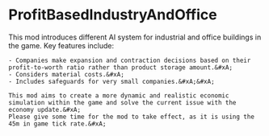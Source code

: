 # ProfitBasedIndustryAndOffice

This mod introduces different AI system for industrial and office buildings in the game. Key features include:&#xA;&#xA;

    - Companies make expansion and contraction decisions based on their profit-to-worth ratio rather than product storage amount.&#xA;
    - Considers material costs.&#xA;
    - Includes safeguards for very small companies.&#xA;&#xA;

    This mod aims to create a more dynamic and realistic economic simulation within the game and solve the current issue with the economy update.&#xA;
    Please give some time for the mod to take effect, as it is using the 45m in game tick rate.&#xA;